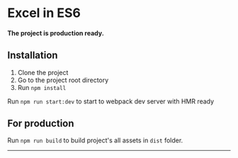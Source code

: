 # Excel in ES6
 
#### The project is production ready.
 
## Installation
1. Clone the project
2. Go to the project root directory
3. Run `npm install`

Run `npm run start:dev` to start to webpack dev server with HMR ready

## For production 

Run `npm run build` to build project's all assets in `dist` folder.

----------------------

